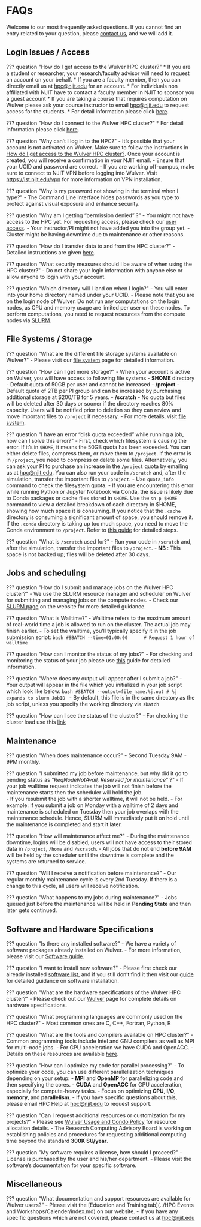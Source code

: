 # FAQs

Welcome to our most frequently asked questions. If you cannot find an entry related to your question, please [contact us](contact.md), and we will add it.

## Login Issues / Access

??? question "How do I get access to the Wulver HPC cluster?"
    * If you are a student or researcher, your research/faculty advisor will need to request an account on your behalf. 
    * If you are a faculty member, then you can directly email us at hpc@njit.edu for an account.
    * For individuals non affiliated with NJIT have to contact a faculty member in NJIT to sponsor you a guest account
    * If you are taking a course that requires computation on Wulver please ask your course instructor to email hpc@njit.edu to request access for the students.
    * For detail information please click [here](cluster_access.md).

??? question "How do I connect to the Wulver HPC cluster?"
    * For detail information please click [here](cluster_access.md).

??? question "Why can’t I log in to the HPC?"
    - It’s possible that your account is not activated on Wulver. Make sure to follow the instructions in [How do I get access to the Wulver HPC cluster?](). Once your account is created, you will receive a confirmation in your NJIT email.
    - Ensure that your UCID and password are correct.
    - If you are working off-campus, make sure to connect to NJIT VPN before logging into Wulver. Visit https://ist.njit.edu/vpn for more information on VPN installation.

??? question "Why is my password not showing in the terminal when I type?"
    - The Command Line Interface hides passwords as you type to protect against visual exposure and enhance security.

??? question "Why am I getting “permission denied” ?"
    - You might not have access to the HPC yet. For requesting access, please check our [user access](cluster_access.md).
    - Your instructor/PI might not have added you into the group yet.
    - Cluster might be having downtime due to maintenance or other reasons.

??? question "How do I transfer data to and from the HPC cluster?"
    - Detailed instructions are given  [here](cluster_access.md#transfer-the-data-from-the-local-machine-to-clusters-or-vice-versa).

??? question "What security measures should I be aware of when using the HPC cluster?"
    - Do not share your login information with anyone else or allow anyone to login with your account.

??? question "Which directory will I land on when I login?"
    - You will enter into your home directory named under your UCID.
    - Please note that you are on the login node of Wulver. Do not run any computations on the login nodes, as CPU and memory usage are limited per user on these nodes. To perform computations, you need to request resources from the compute nodes via [SLURM](slurm.md).

## File Systems / Storage

??? question "What are the different file storage systems available on Wulver?"
    - Please visit our [file system](Wulver_filesystems.md) page for detailed information. 

??? question "How can I get more storage?"
    - When your account is active on Wulver, you will have access to following file systems
        - **$HOME** directory - Default quota of 50GB per user and cannot be increased
        - **/project** - Default quota of 2TB per PI group and can be increased by purchasing additional storage at $200/TB for 5 years.
        - **/scratch** - No quota but files will be deleted after 30 days or sooner if the directory reaches 80% capacity. Users will be notified prior to deletion so they can review and move important files to `/project` if necessary.
    - For more details, visit [file system](Wulver_filesystems.md).

??? question "I have an error “disk quota exceeded” while running a job, how can I solve this error?"
    - First, check which filesystem is causing the error. If it’s in `$HOME`, it means the 50GB quota has been exceeded. You can either delete files, compress them, or move them to `/project`. If the error is in `/project`, you need to compress or delete some files. Alternatively, you can ask your PI to purchase an increase  in the `/project` quota by emailing us at hpc@njit.edu. You can also run your code in `/scratch` and, after the simulation, transfer the important files to `/project`. 
    - Use `quota_info` command to check the filesystem quota. 
    - If you are encountering this error while running Python or Jupyter Notebook via Conda, the issue is likely due to Conda packages or cache files stored in `$HOME`. Use the ```sn p $HOME``` command to view a detailed breakdown of each directory in $HOME, showing how much space it is consuming. If you notice that the `.cache` directory is consuming a significant amount of space, you should remove it. If the `.conda` directory is taking up too much space, you need to move the Conda environment to `/project`. Refer to [this guide](conda.md#importing-to-a-different-location) for detailed steps. 

??? question "What is `/scratch` used for?"
    - Run your code in `/scratch` and, after the simulation, transfer the important files to `/project`. 
    - **NB** : This space is not backed up; files will be deleted after 30 days.

## Jobs and scheduling

??? question "How do I submit and manage jobs on the Wulver HPC cluster?"
    - We use the SLURM resource manager and scheduler on Wulver for submitting and managing jobs on the compute nodes. 
    - Check our [SLURM page](slurm.md) on the website for more detailed guidance.

??? question "What is Walltime?"
    - Walltime refers to the maximum amount of real-world time a job is allowed to run on the cluster. The actual job may finish earlier. 
    - To set the walltime, you'll typically specify it in the job submission script: 
    ```bash
    #SBATCH --time=01:00:00      # Request 1 hour of walltime
    ```

??? question "How can I monitor the status of my jobs?"
    - For checking and monitoring the status of your job please use [this](slurm.md#managing-and-monitoring-jobs) guide for detailed information.

??? question "Where does my output will appear after I submit a job?"
    - Your output will appear in the file which you initialized in your job script which look like below:
    ```bash
    #SBATCH --output=file_name.%j.out # %j expands to slurm JobID
    ```
    - By default, this file is in the same directory as the job script, unless you specify the working directory via `sbatch`

??? question "How can I see the status of the cluster?"
    - For checking the cluster load use this [link](https://hpc.njit.edu/Monitor/load.html)

## Maintenance

??? question "When does maintenance occur?"
    - Second Tuesday 9AM - 9PM monthly.

??? question "I submitted my job before maintenance, but why did it go to pending status as *"ReqNodeNotAvail, Reserved for maintenance"* ?"
    - If your job walltime request indicates the job will not finish before the maintenance starts then the scheduler will hold the job.  
    - If you resubmit the job with a shorter walltime, it will not be held. 
    - For example: If you submit a job on Monday with a walltime of 2 days and maintenance is scheduled on Tuesday then your job overlaps with the maintenance schedule. Hence, SLURM will immediately put it on hold until the maintenance is completed and start it later.

??? question "How will maintenance affect me?"
    - During the maintenance downtime, logins will be disabled, users will not have access to their stored data in `/project`, `/home` and `/scratch`.
    - All jobs that do not end **before 9AM** will be held by the scheduler until the downtime is complete and the systems are returned to service.

??? question "Will I receive a notification before maintenance?"
    - Our regular monthly maintenance cycle is every 2nd Tuesday. If there is a change to this cycle, all users will receive notification.

??? question "What happens to my jobs during maintenance?"
    - Jobs queued just before the maintenance will be held in **Pending State** and then later gets continued.

## Software and Hardware Specifications

??? question "Is there any installed software?"
    - We have a variety of software packages already installed on Wulver.
    - For more information, please visit our [Software guide](../Software/index.md).

??? question "I want to install new software?"
    - Please first check our already installed [software list](../Software/index.md#software-list), and if you still don’t find it then visit our [guide](../Software/index.md) for detailed guidance on software installation.

??? question "What are the hardware specifications of the Wulver HPC cluster?"
    - Please check out our [Wulver](wulver.md) page for complete details on hardware specifications.

??? question "What programming languages are commonly used on the HPC cluster?"
    - Most common ones are C, C++, Fortran, Python, R

??? question "What are the tools and compilers available on HPC cluster?"
    - Common programming tools include Intel and GNU compilers as well as MPI for multi-node jobs.
    - For GPU acceleration we have CUDA and OpenACC.
    - Details on these resources are available [here](compilers.md).

??? question "How can I optimize my code for parallel processing?"
    - To optimize your code, you can use different parallelization techniques depending on your setup:
        - **MPI** and **OpenMP** for parallelizing code and then specifying the cores.
        - **CUDA** and **OpenACC** for GPU acceleration, especially for compute-heavy tasks.
    - Focus on optimizing **CPU**, **I/O**, **memory**, and **parallelism**.
    - If you have specific questions about this, please email HPC Help at [hpc@njit.edu](mailto:hpc@njit.edu) to request support.

??? question "Can I request additional resources or customization for my projects?"
    - Please see [Wulver Usage and Condo Policy](wulver_policies.md) for resource allocation details. 
    - The Research Computing Advisory Board is working on establishing policies and procedures for requesting additional computing time beyond the standard **300K SU/year**.

??? question "My software requires a license, how should I proceed?"
    - License is purchased by the user and his/her department.
    - Please visit the software’s documentation for your specific software.

## Miscellaneous

??? question "What documentation and support resources are available for Wulver users?"
    - Please visit the [Education and Training tab](../HPC Events and Workshops/Calender/index.md) on our website.
    - If you have any specific questions which are not covered, please contact us at [hpc@njit.edu](mailto:hpc@njit.edu)





    